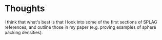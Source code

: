 # Thoughts

I think that what's best is that I look into some of the first sections of SPLAG references, and outline those in my paper (e.g. proving examples of sphere packing densities).
